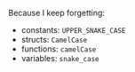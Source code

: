 Because I keep forgetting:

 - constants: `UPPER_SNAKE_CASE`
 - structs: `CamelCase`
 - functions: `camelCase`
 - variables: `snake_case`
